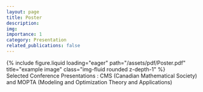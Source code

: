 ```yaml
---
layout: page
title: Poster
description: 
img: 
importance: 1
category: Presentation
related_publications: false
---
```



<div class="row">
    <div class="col-sm mt-3 mt-md-0">
        {% include figure.liquid loading="eager" path="/assets/pdf/Poster.pdf" title="example image" class="img-fluid rounded z-depth-1" %}
    </div>
</div>
<div class="caption">
    Selected Conference Presentations : CMS (Canadian Mathematical Society) and MOPTA (Modeling and Optimization Theory and Applications)
</div>